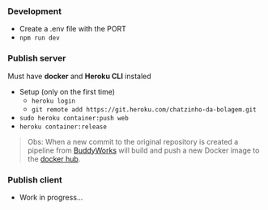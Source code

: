 ### Development
 - Create a .env file with the PORT
 - `npm run dev`

### Publish server

Must have **docker** and **Heroku CLI** instaled
  
  - Setup (only on the first time)
    - `heroku login`
    - `git remote add https://git.heroku.com/chatzinho-da-bolagem.git`
  - `sudo heroku container:push web`
  - `heroku container:release`

> Obs: When a new commit to the original repository is created
> a pipeline from [BuddyWorks](https://app.buddy.works/leonardogviva/ws/pipelines) will build and push a new Docker image
> to the [docker hub](https://cloud.docker.com/u/7sete7/repository/docker/7sete7/ws).

### Publish client
  - Work in progress...